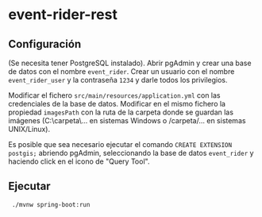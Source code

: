# event-rider-rest

## Configuración
(Se necesita tener PostgreSQL instalado). Abrir pgAdmin y crear una base de datos con el nombre `event_rider`.
Crear un usuario con el nombre `event_rider_user` y la contraseña `1234` y darle todos los privilegios.

Modificar el fichero `src/main/resources/application.yml` con las credenciales de la base de datos. Modificar
en el mismo fichero
la propiedad `imagesPath` con la ruta de la carpeta donde se guardan las imágenes (C:\\carpeta\\... en sistemas
Windows o /carpeta/... en sistemas UNIX/Linux).

Es posible que sea necesario ejecutar el comando `CREATE EXTENSION postgis;` abriendo pgAdmin, seleccionando la
base de datos `event_rider` y haciendo click en el icono de "Query Tool".

## Ejecutar

```
 ./mvnw spring-boot:run
```
